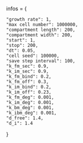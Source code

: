infos = {

    "growth rate": 1,
    "max cell number": 1000000,
    "compartment length": 200,
    "compartment width": 200,
    "start": 1,
    "stop": 200,
    "dt": 0.05,
    "cell seed": 100000,
    "save step interval": 100,
    "k_fm_sec": 0.9,
    "k_im_sec": 0.9,
    "k_fm_bind": 0.2,
    "k_fm_off": 0.3,
    "k_im_bind": 0.2,
    "k_im_off": 0.23,
    "k_fm_deg": 0.001,
    "k_im_deg": 0.001,
    "k_bm_deg": 0.001,
    "k_ibm_deg": 0.001,
    "d_free": 1.4,
    "d_i": 1.4

}
